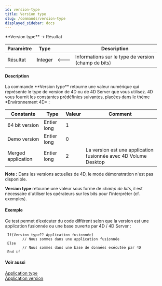 ```yaml
---
id: version-type
title: Version type
slug: /commands/version-type
displayed_sidebar: docs
---
```


<!--REF #_command_.Version type.Syntax-->**Version type**  -> Résultat<!-- END REF-->
<!--REF #_command_.Version type.Params-->
| Paramètre | Type |  | Description |
| --- | --- | --- | --- |
| Résultat | Integer | &#x1F850; | Informations sur le type de version (champ de bits) |

<!-- END REF-->

#### Description 

<!--REF #_command_.Version type.Summary-->La commande **Version type** retourne une valeur numérique qui représente le type de version de 4D ou de 4D Server que vous utilisez.<!-- END REF--> 4D vous fournit les constantes prédéfinies suivantes, placées dans le thème *Environnement 4D* :

| Constante          | Type        | Valeur | Comment                                                         |
| ------------------ | ----------- | ------ | --------------------------------------------------------------- |
| 64 bit version     | Entier long | 1      |                                                                 |
| Demo version       | Entier long | 0      |                                                                 |
| Merged application | Entier long | 2      | La version est une application fusionnée avec 4D Volume Desktop |

**Note :** Dans les versions actuelles de 4D, le mode démonstration n'est pas disponible.

**Version type** retourne une valeur sous forme de *champ de bits*, il est nécessaire d'utiliser les opérateurs sur les bits pour l'interpréter (cf. exemples).

#### Exemple 

Ce test permet d’exécuter du code différent selon que la version est une application fusionnée ou une base ouverte par 4D / 4D Server :

```4d
 If(Version type?? Application fusionnée)
        // Nous sommes dans une application fusionnée
 Else
        // Nous sommes dans une base de données exécutée par 4D
 End if
```

#### Voir aussi 

[Application type](application-type.md)  
[Application version](application-version.md)  
